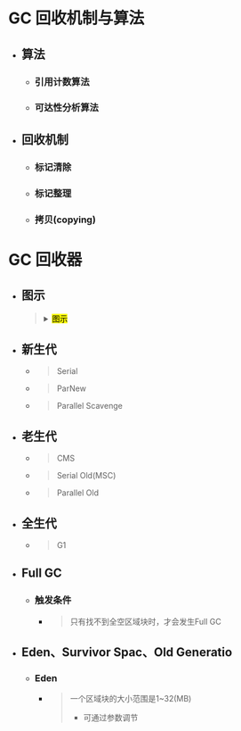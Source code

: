


# GC 回收机制与算法
- ## 算法
    - ### 引用计数算法
    - ### 可达性分析算法
- ## 回收机制
    - ### 标记清除
    - ### 标记整理
    - ### 拷贝(copying)

# GC 回收器
- ## 图示
    > <details>
    > <summary><mark>图示</mark></summary>
    > 
    > ![](./img/GC.jpg)
    > </details>
    > 

- ## 新生代
    - > Serial
    - > ParNew
    - > Parallel Scavenge
- ## 老生代
    - > CMS
    - > Serial Old(MSC)
    - > Parallel Old
- ## 全生代
    - > G1


- ## Full GC
    - ### 触发条件
        - > 只有找不到全空区域块时，才会发生Full GC
- ## Eden、Survivor Spac、Old Generatio
    - ### Eden
        - > 一个区域块的大小范围是1~32(MB)
            > - 可通过参数调节















